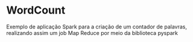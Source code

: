 # WordCount
Exemplo de aplicação Spark para a criação de um contador de palavras, realizando assim um job Map Reduce por meio da biblioteca pyspark
